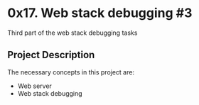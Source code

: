 # 0x17. Web stack debugging #3
Third part of the web stack debugging tasks
## Project Description
The necessary concepts in this project are:
- Web server
- Web stack debugging
